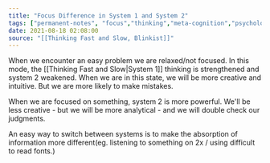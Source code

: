 ```yaml
---
title: "Focus Difference in System 1 and System 2"
tags: ["permanent-notes", "focus","thinking","meta-cognition","psychology" ]
date: 2021-08-18 02:08:00
source: "[[Thinking Fast and Slow, Blinkist]]"
---
```


When we encounter an easy problem we are relaxed/not focused. In this mode, the [[Thinking Fast and Slow|System 1]] thinking is strengthened and system 2 weakened. When we are in this state, we will be more creative and intuitive. But we are more likely to make mistakes.

When we are focused on something, system 2 is more powerful. We'll be less creative - but we will be more analytical - and we will double check our judgments.

An easy way to switch between systems is to make the absorption of information more different(eg. listening to something on 2x / using difficult to read fonts.)